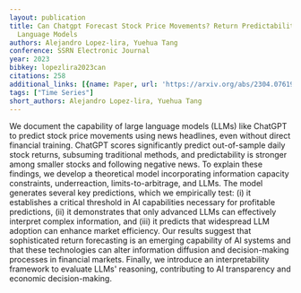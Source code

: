 ```yaml
---
layout: publication
title: Can Chatgpt Forecast Stock Price Movements? Return Predictability And Large
  Language Models
authors: Alejandro Lopez-lira, Yuehua Tang
conference: SSRN Electronic Journal
year: 2023
bibkey: lopezlira2023can
citations: 258
additional_links: [{name: Paper, url: 'https://arxiv.org/abs/2304.07619'}]
tags: ["Time Series"]
short_authors: Alejandro Lopez-lira, Yuehua Tang
---
```

We document the capability of large language models (LLMs) like ChatGPT to
predict stock price movements using news headlines, even without direct
financial training. ChatGPT scores significantly predict out-of-sample daily
stock returns, subsuming traditional methods, and predictability is stronger
among smaller stocks and following negative news. To explain these findings, we
develop a theoretical model incorporating information capacity constraints,
underreaction, limits-to-arbitrage, and LLMs. The model generates several key
predictions, which we empirically test: (i) it establishes a critical threshold
in AI capabilities necessary for profitable predictions, (ii) it demonstrates
that only advanced LLMs can effectively interpret complex information, and
(iii) it predicts that widespread LLM adoption can enhance market efficiency.
Our results suggest that sophisticated return forecasting is an emerging
capability of AI systems and that these technologies can alter information
diffusion and decision-making processes in financial markets. Finally, we
introduce an interpretability framework to evaluate LLMs' reasoning,
contributing to AI transparency and economic decision-making.